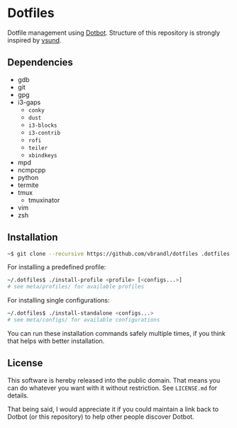 # Dotfiles

Dotfile management using [Dotbot](https://github.com/anishathalye/dotbot).
Structure of this repository is strongly inspired by [vsund](https://github.com/vsund/dotfiles).

## Dependencies

* gdb
* git
* gpg
* i3-gaps
	* `conky`
	* `dust`
	* `i3-blocks`
	* `i3-contrib`
	* `rofi`
	* `teiler`
	* `xbindkeys`
* mpd
* ncmpcpp
* python
* termite
* tmux
	* tmuxinator
* vim
* zsh


## Installation

```bash
~$ git clone --recursive https://github.com/vbrandl/dotfiles .dotfiles
```

For installing a predefined profile:

```bash
~/.dotfiles$ ./install-profile <profile> [<configs...>]
# see meta/profiles/ for available profiles
```

For installing single configurations:

```bash
~/.dotfiles$ ./install-standalone <configs...>
# see meta/configs/ for available configurations
```

You can run these installation commands safely multiple times, if you think that helps with better installation.

## License

This software is hereby released into the public domain. That means you can do
whatever you want with it without restriction. See `LICENSE.md` for details.

That being said, I would appreciate it if you could maintain a link back to
Dotbot (or this repository) to help other people discover Dotbot.
